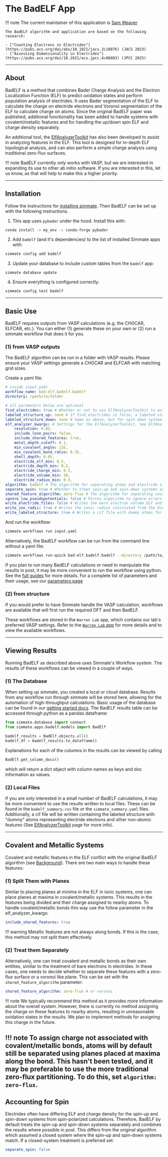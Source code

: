 
# The BadELF App

!!! note
    The current maintainer of this application is [Sam Weaver](https://github.com/SWeav02)

    The BadELF algorithm and application are based on the following research:
    
    - ["Counting Electrons in Electrides"](https://pubs.acs.org/doi/abs/10.1021/jacs.3c10876) (JACS 2023)
    - ["Assessing Dimensionality in Electrides"](https://pubs.acs.org/doi/10.1021/acs.jpcc.4c06803) (JPCC 2025)
    
--------------------------------------------------------------------------------

## About

BadELF is a method that combines Bader Charge Analysis and the Electron Localization Function (ELF) to predict oxidation states and perform population analysis of electrides. It uses Bader segmentation of the ELF to calculate the charge on electride electrons and Voronoi segmentation of the ELF to calculate charge on atoms. Since the original BadELF paper was published, additional functionality has been added to handle systems with covalent/metallic features and for handling the up/down spin ELF and charge density separately.

An additional tool, the [ElfAnalyzerToolkit](../finder/elf_analyzer) has also been developed to assist in analyzing features in the ELF. This tool is designed for in-depth ELF topological analysis, and can also perform a simple charge analysis using traditional zero-flux surfaces.

!!! note
    BadELF currently only works with VASP, but we are interested in expanding its use to other ab initio software. If you are interested in this, let us know, as that will help to make this a higher priority.

--------------------------------------------------------------------------------

## Installation

Follow the instructions for [installing simmate](../../../getting_started/installation/quick_start). Then BadELF can be set up with the following instructions.

1. This app uses `pybader` under the hood. Install this with:
``` bash
conda install -n my_env -c conda-forge pybader
```

2. Add `badelf` (and it's dependencies) to the list of installed Simmate apps with:
``` bash
simmate config add badelf
```

3. Update your database to include custom tables from the `badelf` app:
``` shell
simmate database update
```

4. Ensure everything is configured correctly:
``` shell
simmate config test badelf
```

--------------------------------------------------------------------------------

## Basic Use

BadELF requires outputs from VASP calculations (e.g. the CHGCAR, ELFCAR, etc.). You can either (1) generate these on your own or (2) run a simmate workflow that does it for you. 

### (1) from VASP outputs

The BadELF algorithm can be run in a folder with VASP results. Please ensure your VASP settings generate a CHGCAR and ELFCAR with matching grid sizes. 

Create a yaml file:
``` yaml
# inside input.yaml
workflow_name: bad-elf.badelf.badelf
directory: /path/to/folder

# all parameters below are optional
find_electrides: true # Whether or not to use ElfAnalyzerToolkit to automatically find electrides
labeled_structure_up: none # If find_electrides is false, a labeled structure with dummy atoms (see ElfAnalyzerToolkit docs)
labeled_structure_down: none # Same as above, but for spin down system
elf_analyzer_kwargs: # Settings for the ElfAnalyzerToolkit. See ElfAnalyzerToolkit docs for more info
    resolution: 0.02,
    include_lone_pairs: false,
    include_shared_features: true,
    metal_depth_cutoff: 0.1,
    min_covalent_angle: 135,
    min_covalent_bond_ratio: 0.35,
    shell_depth: 0.05,
    electride_elf_min: 0.5,
    electride_depth_min: 0.2,
    electride_charge_min: 0.5,
    electride_volume_min: 10,
    electride_radius_min: 0.3,
algorithm: badelf # The algorithm for separating atoms and electride sites
separate_spin: true # Whether to treat spin-up and spin-down systems separately
shared_feature_algorithm: zero-flux # The algorithm for separating covalent/metallic features
ignore_low_pseudopotentials: false # Forces algorithm to ignore errors related to PPs with few electrons
write_electride_files: false # Writes the bare electron volume ELF and charge
write_ion_radii: true # Writes the ionic radius calculated from the ELF for each atom
write_labeled_structure: true # Writes a cif file with dummy atoms for each non-atomic ELF feature
```

And run the workflow:
``` bash
simmate workflows run input.yaml
```

Alternatively, the BadELF workflow can be run from the command line without a yaml file:
``` bash
simmate workflows run-quick bad-elf.badelf.badelf --directory /path/to/folder
```

If you plan to run many BadELF calculations or need to manipulate the results in post, it may be more convenient to run the workflow using python. See the [full guides](../../../../full_guides/workflows/basic_use) for more details. For a complete list of parameters and their usage, see our [parameters page](../../../parameters)

### (2) from structure

If you would prefer to have Simmate handle the VASP calculation, workflows are available that will first run the required DFT and then BadELF. 

These workflows are stored in the `Warren Lab` app, which contains our lab's preferred VASP settings. Refer to the [`Warren Lab` app](../../warren_lab) for more details and to view the available workflows.

--------------------------------------------------------------------------------

## Viewing Results

Running BadELF as described above uses Simmate's Workflow system. The results of these workflows can be viewed in a couple of ways.

### (1) The Database

When setting up simmate, you created a local or cloud database. Results from any workflow run through simmate will be stored here, allowing for the automation of high-throughput calculations. Basic usage of the database can be found in our [getting started docs](../../../getting_started/database/quick_start). The BadELF results table can be accessed through python as a pandas dataframe:

``` python
from simmate.database import connect
from simmate.apps.badelf.models import BadElf

badelf_results = BadElf.objects.all()
badelf_df = badelf_results.to_dataframe()
```

Explanations for each of the columns in the results can be viewed by calling

``` python
BadElf.get_column_docs()
```
which will return a dict object with column names as keys and doc information as values.

### (2) Local Files

If you are only interested in a small number of BadELF calculations, it may be more convenient to use the results written to local files. These can be found in the `badelf_summary.csv` file or the `simmate_summary.yaml` files. Additionally, a cif file will be written containing the labeled structure with "dummy" atoms representing electride electrons and other non-atomic features (See [ElfAnalyzerToolkit](finder/elf_analyzer.md) page for more info).

--------------------------------------------------------------------------------

## Covalent and Metallic Systems

Covalent and metallic features in the ELF conflict with the original BadELF algorithm (see [Background](../background)). There are two main ways to handle these features:

### (1) Split Them with Planes

Similar to placing planes at minima in the ELF in ionic systems, one can place planes at maxima in covalent/metallic systems. This results in the features being divided and their charge assigned to nearby atoms. To handle covalent/metallic bonds this way use the follow parameter in the elf_analyzer_kwargs:

``` yaml
include_shared_features: true
```

!!! warning
    Metallic features are not always along bonds. If this is the case, this method may not split them effectively.

### (2) Treat them Separately

Alternatively, one can treat covalent and metallic bonds as their own entities, similar to the treatment of bare electrons in electrides. In these cases, one needs to decide whether to separate these features with a zero-flux surface or a voronoi like plane. This can be set with the `shared_feature_algorithm` parameter:

``` yaml
shared_feature_algorithm: zero-flux # or voronoi
```

!!! note
    We typically recommend this method as it provides more information about the overall system. However, there is currently no method assigning the charge on these features to nearby atoms, resulting in unreasonable oxidation states in the results. We plan to implement methods for assigning this charge in the future.

!!! note
    To assign charge not associated with covalent/metallic bonds, atoms will by default still be separated using planes placed at maxima along the bond. This hasn't been tested, and it may be preferable to use the more traditional zero-flux partitioning. To do this, set `algorithm: zero-flux`.
--------------------------------------------------------------------------------

## Accounting for Spin

Electrides often have differing ELF and charge density for the spin-up and spin-down systems from spin-polarized calculations. Therefore, BadELF by default treats the spin-up and spin-down systems separately and combines the results where possible in post. This differs from the original algorithm which assumed a closed system where the spin-up and spin-down systems match. If a closed-system treatment is preferred set:

``` yaml
separate_spin: false
```


